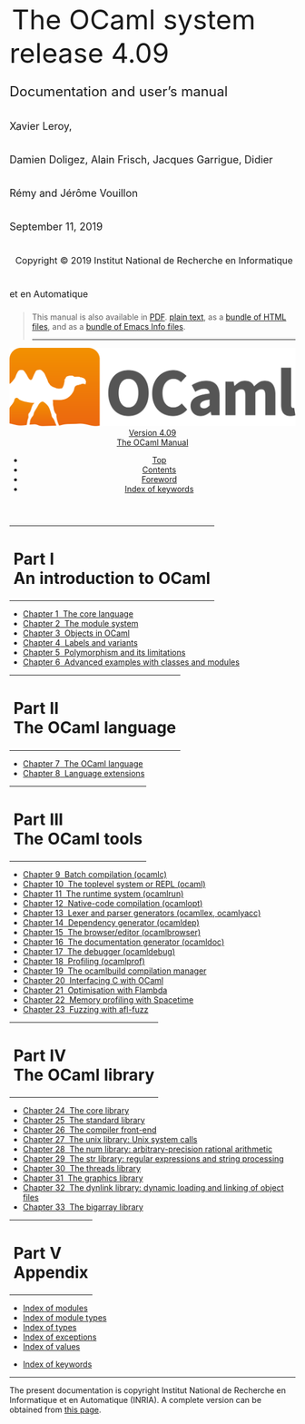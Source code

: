 <!-- ((! set title Manual !)) ((! set documentation !)) ((! set manual !)) ((! set nobreadcrumb !)) -->
<div class="manual content"><ul class="part_menu"></ul>


<div class="maintitle">
&nbsp;<span style="font-size:xx-large"><span style="font-size:150%">The OCaml system <br>
 release 4.09<br>
<span style="font-size:x-large">Documentation and user’s manual <br>
<span style="font-size:large">Xavier Leroy, <br>
 Damien Doligez, Alain Frisch, Jacques Garrigue, Didier Rémy and Jérôme Vouillon <br>
 September&nbsp;11, 2019<br>
 &nbsp;
<span style="font-size:medium">Copyright © 2019 Institut National de
Recherche en Informatique et en Automatique
</span></span></span></span></span></div><blockquote class="quote">

This manual is also available in
<a href="http://caml.inria.fr/distrib/ocaml-4.09/ocaml-4.09-refman.pdf">PDF</a>.
<a href="http://caml.inria.fr/distrib/ocaml-4.09/ocaml-4.09-refman.txt">plain text</a>,
as a
<a href="http://caml.inria.fr/distrib/ocaml-4.09/ocaml-4.09-refman-html.tar.gz">bundle of HTML files</a>,
and as a
<a href="http://caml.inria.fr/distrib/ocaml-4.09/ocaml-4.09-refman.info.tar.gz">bundle of Emacs Info files</a>.
<hr style="height:2">
</blockquote><header><nav class="toc brand"><a class="brand" href="https://ocaml.org/"><img src="colour-logo-gray.svg" class="svg" alt="OCaml"></a></nav><nav class="toc"><div class="toc_version"><a href="/docs" id="version-select">Version 4.09</a></div><div class="toc_title"><a href="#">The OCaml Manual</a></div><ul><li class="top"><a href="#">Top</a></li>
<li><a href="manual001.html#start-section">Contents</a>
</li><li><a href="foreword.html#start-section">Foreword</a>
</li><li class="top"><a href="manual072.html#start-section">Index of keywords</a></li></ul></nav></header>
<table class="center"><tbody><tr><td><h1 class="part" id="sec6">Part&nbsp;I<br>
An introduction to OCaml</h1></td></tr>
</tbody></table>
<p>
<a id="p:tutorials"></a>
</p>
<ul>
<li><a href="coreexamples.html"><span>Chapter 1</span>&nbsp;&nbsp;The core language</a>
</li><li><a href="moduleexamples.html"><span>Chapter 2</span>&nbsp;&nbsp;The module system</a>
</li><li><a href="objectexamples.html"><span>Chapter 3</span>&nbsp;&nbsp;Objects in OCaml</a>
</li><li><a href="lablexamples.html"><span>Chapter 4</span>&nbsp;&nbsp;Labels and variants</a>
</li><li><a href="polymorphism.html"><span>Chapter 5</span>&nbsp;&nbsp;Polymorphism and its limitations</a>
</li><li><a href="advexamples.html"><span>Chapter 6</span>&nbsp;&nbsp;Advanced examples with classes and modules</a>
</li></ul>
<table class="center"><tbody><tr><td><h1 class="part" id="sec72">Part&nbsp;II<br>
The OCaml language</h1></td></tr>
</tbody></table>
<p>
<a id="p:refman"></a>
</p>
<ul>
<li><a href="language.html"><span>Chapter 7</span>&nbsp;&nbsp;The OCaml language</a>
</li><li><a href="extn.html"><span>Chapter 8</span>&nbsp;&nbsp;Language extensions</a>
</li></ul>
<table class="center"><tbody><tr><td><h1 class="part" id="sec285">Part&nbsp;III<br>
The OCaml tools</h1></td></tr>
</tbody></table>
<p>
<a id="p:commands"></a></p>
<ul>
<li><a href="comp.html"><span>Chapter 9</span>&nbsp;&nbsp;Batch compilation (ocamlc)</a>
</li><li><a href="toplevel.html"><span>Chapter 10</span>&nbsp;&nbsp;The toplevel system or REPL (ocaml)</a>
</li><li><a href="runtime.html"><span>Chapter 11</span>&nbsp;&nbsp;The runtime system (ocamlrun)</a>
</li><li><a href="native.html"><span>Chapter 12</span>&nbsp;&nbsp;Native-code compilation (ocamlopt)</a>
</li><li><a href="lexyacc.html"><span>Chapter 13</span>&nbsp;&nbsp;Lexer and parser generators (ocamllex, ocamlyacc)</a>
</li><li><a href="depend.html"><span>Chapter 14</span>&nbsp;&nbsp;Dependency generator (ocamldep)</a>
</li><li><a href="browser.html"><span>Chapter 15</span>&nbsp;&nbsp;The browser/editor (ocamlbrowser)</a>
</li><li><a href="ocamldoc.html"><span>Chapter 16</span>&nbsp;&nbsp;The documentation generator (ocamldoc)</a>
</li><li><a href="debugger.html"><span>Chapter 17</span>&nbsp;&nbsp;The debugger (ocamldebug)</a>
</li><li><a href="profil.html"><span>Chapter 18</span>&nbsp;&nbsp;Profiling (ocamlprof)</a>
</li><li><a href="manual057.html"><span>Chapter 19</span>&nbsp;&nbsp;The ocamlbuild compilation manager</a>
</li><li><a href="intfc.html"><span>Chapter 20</span>&nbsp;&nbsp;Interfacing C with OCaml</a>
</li><li><a href="flambda.html"><span>Chapter 21</span>&nbsp;&nbsp;Optimisation with Flambda</a>
</li><li><a href="spacetime.html"><span>Chapter 22</span>&nbsp;&nbsp;Memory profiling with Spacetime</a>
</li><li><a href="afl-fuzz.html"><span>Chapter 23</span>&nbsp;&nbsp;Fuzzing with afl-fuzz</a>
</li></ul>
<table class="center"><tbody><tr><td><h1 class="part" id="sec551">Part&nbsp;IV<br>
The OCaml library</h1></td></tr>
</tbody></table>
<p>
<a id="p:library"></a>
</p>
<ul>
<li><a href="core.html"><span>Chapter 24</span>&nbsp;&nbsp;The core library</a>
</li><li><a href="stdlib.html"><span>Chapter 25</span>&nbsp;&nbsp;The standard library</a>
</li><li><a href="parsing.html"><span>Chapter 26</span>&nbsp;&nbsp;The compiler front-end</a>
</li><li><a href="libunix.html"><span>Chapter 27</span>&nbsp;&nbsp;The unix library: Unix system calls</a>
</li><li><a href="libnum.html"><span>Chapter 28</span>&nbsp;&nbsp;The num library: arbitrary-precision rational arithmetic</a>
</li><li><a href="libstr.html"><span>Chapter 29</span>&nbsp;&nbsp;The str library: regular expressions and string processing</a>
</li><li><a href="libthreads.html"><span>Chapter 30</span>&nbsp;&nbsp;The threads library</a>
</li><li><a href="libgraph.html"><span>Chapter 31</span>&nbsp;&nbsp;The graphics library</a>
</li><li><a href="libdynlink.html"><span>Chapter 32</span>&nbsp;&nbsp;The dynlink library: dynamic loading and linking of object files</a>
</li><li><a href="libbigarray.html"><span>Chapter 33</span>&nbsp;&nbsp;The bigarray library</a>
</li></ul>
<table class="center"><tbody><tr><td><h1 class="part" id="sec568">Part&nbsp;V<br>
Appendix</h1></td></tr>
</tbody></table>
<p>
<a id="p:appendix"></a></p><ul class="ftoc2"><li class="li-links">
<a href="../../api/4.09/index_modules.html">Index of modules</a>
</li><li class="li-links"><a href="../../api/4.09/index_module_types.html">Index of module types</a>
</li><li class="li-links"><a href="../../api/4.09/index_types.html">Index of types</a>
</li><li class="li-links"><a href="../../api/4.09/index_exceptions.html">Index of exceptions</a>
</li><li class="li-links"><a href="../../api/4.09/index_values.html">Index of values</a>
</li></ul><ul>
<li><a href="manual072.html">Index of keywords</a>
</li></ul>

<hr style="height:2">

<div class="copyright">The present documentation is copyright Institut National de Recherche en Informatique et en Automatique (INRIA). A complete version can be obtained from <a href="http://caml.inria.fr/pub/docs/manual-ocaml/">this page</a>.</div></div>